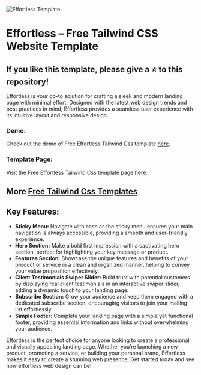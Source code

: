 ![Effortless Template](https://spacema-dev.com/effortless/main_image.png)

# Effortless – Free Tailwind CSS Website Template

## If you like this template, please give a ⭐ to this repository!

Effortless is your go-to solution for crafting a sleek and modern landing page with minimal effort. Designed with the latest web design trends and best practices in mind, Effortless provides a seamless user experience with its intuitive layout and responsive design.

### Demo:

Check out the demo of Free Effortless Tailwind Css template [here](https://spacema-dev.com/effortless).

### Template Page:

Visit the Free Effortless Tailwind Css template page [here](https://spacema-dev.com/effortless-free-tailwind-css-website-template/).

## More [Free Tailwind Css Templates](https://spacema-dev.com/effortless-free-tailwind-css-website-template/) 

## Key Features:

- **Sticky Menu:** Navigate with ease as the sticky menu ensures your main navigation is always accessible, providing a smooth and user-friendly experience.
- **Hero Section:** Make a bold first impression with a captivating hero section, perfect for highlighting your key message or product.
- **Features Section:** Showcase the unique features and benefits of your product or service in a clean and organized manner, helping to convey your value proposition effectively.
- **Client Testimonials Swiper Slider:** Build trust with potential customers by displaying real client testimonials in an interactive swiper slider, adding a dynamic touch to your landing page.
- **Subscribe Section:** Grow your audience and keep them engaged with a dedicated subscribe section, encouraging visitors to join your mailing list effortlessly.
- **Simple Footer:** Complete your landing page with a simple yet functional footer, providing essential information and links without overwhelming your audience.

Effortless is the perfect choice for anyone looking to create a professional and visually appealing landing page. Whether you’re launching a new product, promoting a service, or building your personal brand, Effortless makes it easy to create a stunning web presence. Get started today and see how effortless web design can be!

